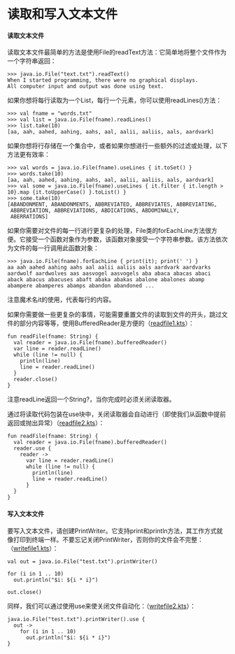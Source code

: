 # 读取和写入文本文件

#### 读取文本文件

读取文本文件最简单的方法是使用File的readText方法：它简单地将整个文件作为一个字符串返回：

```
>>> java.io.File("text.txt").readText()
When I started programming, there were no graphical displays. 
All computer input and output was done using text.

```

如果你想将每行读取为一个List<String>，每行一个元素，你可以使用readLines()方法：

```
>>> val fname = "words.txt"
>>> val list = java.io.File(fname).readLines()
>>> list.take(10)
[aa, aah, aahed, aahing, aahs, aal, aalii, aaliis, aals, aardvark]

```

如果你想将行存储在一个集合中，或者如果你想进行一些额外的过滤或处理，以下方法更有效率：

```
>>> val words = java.io.File(fname).useLines { it.toSet() }
>>> words.take(10)
[aa, aah, aahed, aahing, aahs, aal, aalii, aaliis, aals, aardvark]
>>> val some = java.io.File(fname).useLines { it.filter { it.length > 10}.map {it.toUpperCase() }.toList() }
>>> some.take(10)
[ABANDONMENT, ABANDONMENTS, ABBREVIATED, ABBREVIATES, ABBREVIATING,
 ABBREVIATION, ABBREVIATIONS, ABDICATIONS, ABDOMINALLY,
 ABERRATIONS]

```

如果你需要对文件的每一行进行更复杂的处理，File类的forEachLine方法很方便。它接受一个函数对象作为参数，该函数对象接受一个字符串参数。该方法依次为文件的每一行调用此函数对象：

```
>>> java.io.File(fname).forEachLine { print(it); print(' ') }
aa aah aahed aahing aahs aal aalii aaliis aals aardvark aardvarks
aardwolf aardwolves aas aasvogel aasvogels aba abaca abacas abaci
aback abacus abacuses abaft abaka abakas abalone abalones abamp
abampere abamperes abamps abandon abandoned ...

```

注意魔术名it的使用，代表每行的内容。

如果你需要做一些更复杂的事情，可能需要重置文件的读取到文件的开头，跳过文件的部分内容等等，使用BufferedReader是方便的（[readfile1.kts](https://github.com/otfried/cs109-kotlin/raw/master/tutorial/94-files/readfile1.kts)）：

```
fun readFile(fname: String) {
  val reader = java.io.File(fname).bufferedReader()
  var line = reader.readLine()
  while (line != null) {
    println(line)
    line = reader.readLine()
  }
  reader.close()
}

```

注意readLine返回一个String?，当你完成时必须关闭读取器。

通过将读取代码包装在use块中，关闭读取器会自动进行（即使我们从函数中提前返回或抛出异常）（[readfile2.kts](https://github.com/otfried/cs109-kotlin/raw/master/tutorial/94-files/readfile2.kts)）：

```
fun readFile(fname: String) {
  val reader = java.io.File(fname).bufferedReader()
  reader.use {
    reader ->
      var line = reader.readLine()
      while (line != null) {
        println(line)
        line = reader.readLine()
      }
  }
}

```

#### 写入文本文件

要写入文本文件，请创建PrintWriter。它支持print和println方法，其工作方式就像打印到终端一样。不要忘记关闭PrintWriter，否则你的文件会不完整：（[writefile1.kts](https://github.com/otfried/cs109-kotlin/raw/master/tutorial/94-files/writefile1.kts)）：

```
val out = java.io.File("test.txt").printWriter()

for (i in 1 .. 10)
  out.println("$i: ${i * i}")

out.close()

```

同样，我们可以通过使用use来使关闭文件自动化：（[writefile2.kts](https://github.com/otfried/cs109-kotlin/raw/master/tutorial/94-files/writefile2.kts)）：

```
java.io.File("test.txt").printWriter().use {
  out ->
    for (i in 1 .. 10)
      out.println("$i: ${i * i}")
}

```

